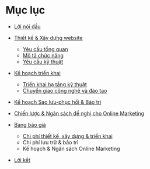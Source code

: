 # Mục lục

* [Lời nói đầu](introduction/index.md)

* [Thiết kế & Xây dựng website](development/index.md)
  * [Yêu cầu tổng quan](development.md#overview)
  * [Mô tả chức năng](development.md#functions)
  * [Yêu cầu kỹ thuật](development.md#technical)

* [Kế hoạch triển khai](deployment.md)
  * [Triển khai hạ tầng kỹ thuật](deployment.md#sysspecs)
  * [Chuyển giao công nghệ và đào tạo](deployment.md#transfer)

* [Kế hoạch Sao lưu-phục hồi & Bảo trì](maintenance.md)

* [Chiến lược & Ngân sách đề nghị cho Online Marketing](marketing.md)

* [Bảng báo giá](pricetable.md)
    * [Chi phí thiết kế, xây dựng & triển khai](pricetable.md#maintenance)
    * Chi phí lưu trữ & bảo trì
    * Kế hoạch & Ngân sách Online Marketing

* [Lời kết](conclusion.md)

